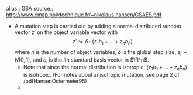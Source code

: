 alias:: GSA
source:: http://www.cmap.polytechnique.fr/~nikolaus.hansen/GSAES.pdf

- A mutation step is carried out by adding a normal distributed random vector $z'$ on the object variable vector with
  $$
  z' := \delta \cdot (z_1 b_1 + \dots + z_n b_n)
  $$
  where $n$ is the number of object variables, $\delta$ is the global step size, $z_i \sim N(0,1)$, and $b_i$ is the $i$th standard basis vector in $\R^n$.
	- Note that since the normal distribution is isotropic, $(z_1 b_1 + \dots + z_n b_n)$ is isotropic. (For notes about anisotropic mutation, see page 2 of /pdfHansenOstermeier95)
	-